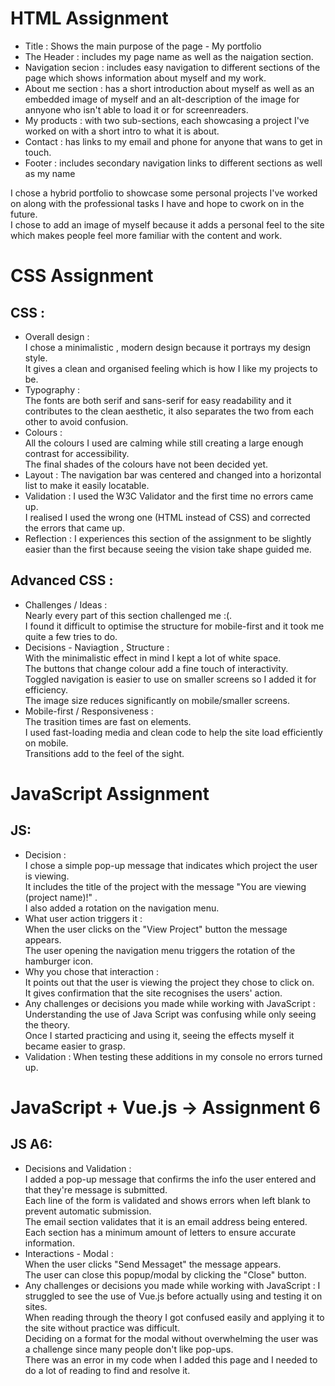 # HTML Assignment 
* Title : Shows the main purpose of the page - My portfolio <br>
* The Header : includes my page name as well as the naigation section.<br>
* Navigation secion : includes easy navigation to different sections of the page which shows information about myself and my work.<br>
* About me section : has a short introduction about myself as well as an embedded image of myself and an alt-description of the image for annyone who isn't able to load it or for screenreaders.<br>
* My products : with two sub-sections, each showcasing a project I've worked on with a short intro to what it is about.<br>
* Contact : has links to my email and phone for anyone that wans to get in touch.<br>
* Footer : includes secondary navigation links to different sections as well as my name <br>

I chose a hybrid portfolio to showcase some personal projects I've worked on along with the professional tasks I have and hope to cwork on in the future.<br>
I chose to add an image of myself because it adds a personal feel to the site which makes people feel more familiar with the content and work.<br>

# CSS Assignment 
## CSS : <br>
* Overall design : <br>
  I chose a minimalistic , modern design because it portrays my design style. <br>
  It gives a clean and organised feeling which is how I like my projects to be.<br>
* Typography : <br>
  The fonts are both serif and sans-serif for easy readability and it contributes to the clean aesthetic, it also separates the two from each other to avoid confusion.<br>
* Colours : <br>
  All the colours I used are calming while still creating a large enough contrast for accessibility. <br>
  The final shades of the colours have not been decided yet. <br>
* Layout : 
  The navigation bar was centered and changed into a horizontal list to make it easily locatable. <br>
* Validation :
  I used the W3C Validator and the first time no errors came up. <br>
  I realised I used the wrong one (HTML instead of CSS) and corrected the errors that came up. <br>
* Reflection :
  I experiences this section of the assignment to be slightly easier than the first because seeing the vision take shape guided me.

## Advanced CSS : <br>  
* Challenges / Ideas : <br>
  Nearly every part of this section challenged me :(. <br>
  I found it difficult to optimise the structure for mobile-first and it took me quite a few tries to do. <br>
* Decisions - Naviagtion , Structure : <br>
  With the minimalistic effect in mind I kept a lot of white space. <br>
  The buttons that change colour add a fine touch of interactivity. <br>
  Toggled navigation is easier to use on smaller screens so I added it for efficiency. <br>
  The image size reduces significantly on mobile/smaller screens. <br>
* Mobile-first / Responsiveness : <br>
  The trasition times are fast on elements. <br>
  I used fast-loading media and clean code to help the site load efficiently on mobile. <br>
  Transitions add to the feel of the sight. <br>
  
# JavaScript Assignment
## JS: <br>
* Decision : <br>
  I chose a simple pop-up message that indicates which project the user is viewing. <br>
  It includes the title of the project with the message "You are viewing (project name)!" .<br>
  I also added a rotation on the navigation menu. <br>
* What user action triggers it : <br>
  When the user clicks on the "View Project" button the message appears.<br>
  The user opening the navigation menu triggers the rotation of the hamburger icon. <br>
* Why you chose that interaction : <br>
  It points out that the user is viewing the project they chose to click on. <br>
  It gives confirmation that the site recognises the users' action. <br>
* Any challenges or decisions you made while working with JavaScript : 
  Understanding the use of Java Script was confusing while only seeing the theory. <br>
  Once I started practicing and using it, seeing the effects myself it became easier to grasp. <br>
* Validation :
  When testing these additions in my console no errors turned up. <br>
  
# JavaScript + Vue.js -> Assignment 6
## JS A6: <br>
* Decisions and Validation : <br>
  I added a pop-up message that confirms the info the user entered and that they're message is submitted. <br>
  Each line of the form is validated and shows errors when left blank to prevent automatic submission. <br>
  The email section validates that it is an email address being entered. <br>
  Each section has a minimum amount of letters to ensure accurate information. <br>
* Interactions - Modal : <br>
  When the user clicks "Send Messaget" the message appears.<br>
  The user can close this popup/modal by clicking the "Close" button. <br>
* Any challenges or decisions you made while working with JavaScript : 
  I struggled to see the use of Vue.js before actually using and testing it on sites. <br>
  When reading through the theory I got confused easily and applying it to the site without practice was difficult. <br>
  Deciding on a format for the modal without overwhelming the user was a challenge since many people don't like pop-ups. <br>
  There was an error in my code when I added this page and I needed to do a lot of reading to find and resolve it. <br>

